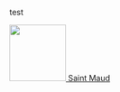 
test



<!--SECTION:movies-->
<p align="center">
  <div style="width:50%;float:left;">
    <a href="https://imdb.com/title/tt7557108/?ref_=ttls_li_i">
      <img src="https://m.media-amazon.com/images/M/MV5BYzE3ZDg0OTktYjlhNC00ZmQ0LTk0YjktMDE1ZWE2YjIwMjk4XkEyXkFqcGdeQXVyMDA4NzMyOA@@._V1_UY209_CR0,0,140,209_AL_.jpg" width="100px" />
      Saint Maud
    </a>
  </div>

  <div style="width:50%;float:right;">
  </div>
</p>
